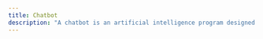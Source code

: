 ```yaml
---
title: Chatbot
description: "A chatbot is an artificial intelligence program designed to simulate conversation with human users, especially over the internet."
---
```

